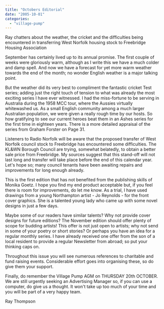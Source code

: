 ```yaml
---
title: "Octobers Editorial"
date: "2005-10-01"
categories: 
  - "village-pump"
---
```


Ray chatters about the weather, the cricket and the difficulties being encountered in transferring West Norfolk housing stock to Freebridge Housing Association

September has certainly lived up to its annual promise. The first couple of weeks were gloriously warm, although as I write this we have a much colder and damp spell. And now we have a forecast for yet more warm weather towards the end of the month; no wonder English weather is a major talking point.

But the weather did its very best to compliment the fantastic cricket Test series; adding just the right touch of tension to what was already the most exciting series I have ever witnessed. I had the miss-fortune to be serving in Australia during the 1958 MCC tour, where the Aussies virtually whitewashed us. As a small English community among a much larger Australian population, we were given a really rough time by our hosts. So how gratifying to see our current heroes beat them in an Ashes series for the first time in eighteen years. There is a more detailed appraisal of the series from Graham Forster on Page 31.

Listeners to Radio Norfolk will be aware that the proposed transfer of West Norfolk council stock to Freebridge has encountered some difficulties. The KL&WN Borough Council are trying, somewhat belatedly, to obtain a better sale price from Freebridge. My sources suggest that this stand-off will not last long and transfer will take place before the end of this calendar year. Let's hope so; many council tenants have been awaiting repairs and improvements for long enough already.

This is the first edition that has not benefited from the publishing skills of Monika Goetz. I hope you find my end product acceptable but, if you feel there is room for improvements, do let me know. As a trial, I have used drawings from a young Northampton artist - Jo Reynolds - for the front cover graphics. She is a talented young lady who came up with some novel designs in just a few days.

Maybe some of our readers have similar talents? Why not provide cover designs for future editions? The November edition should offer plenty of scope for budding artists! This offer is not just open to artists; why not send in some of your poetry or short stories? Or perhaps you have an idea for a regular monthly series. I have already received one offer from the son of a local resident to provide a regular Newsletter from abroad; so put your thinking caps on.

Throughout this issue you will see numerous references to charitable and fund raising events. Considerable effort goes into organising these, so do give them your support.

Finally, do remember the Village Pump AGM on THURSDAY 20th OCTOBER. We are still urgently seeking an Advertising Manager so, if you can use a computer, do give us a thought. It won't take up too much of your time and you will be part of a very happy team.

Ray Thompson
